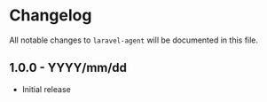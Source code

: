 # Changelog

All notable changes to `laravel-agent` will be documented in this file.

## 1.0.0 - YYYY/mm/dd

- Initial release
